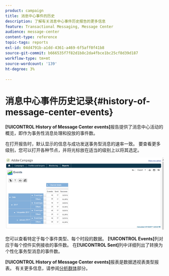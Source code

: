 ```yaml
---
product: campaign
title: 消息中心事件的历史
description: 了解有关消息中心事件历史报告的更多信息
feature: Transactional Messaging, Message Center
audience: message-center
content-type: reference
topic-tags: reports
exl-id: 04d4791b-a1dd-4361-a469-6f5aff0f41b8
source-git-commit: b666535f7f82d1b8c2da4fbce1bc25cf8d39d187
workflow-type: tm+mt
source-wordcount: '139'
ht-degree: 3%

---
```


# 消息中心事件历史记录{#history-of-message-center-events}



**[!UICONTROL History of Message Center events]**&#x200B;报告提供了消息中心活动的概览，即作为事务性消息处理和投放的事件数。

在打开报告时，默认显示的信息与成功发送事务型消息的速率一致。 要查看更多级别，您可以打开各种节点，并将光标放在适当的级别上以将其选定。

![](assets/messagecenter_reporting_001.png)

您可以查看特定于每个事件类型、每个时段的数据。 **[!UICONTROL Events]**&#x200B;列对应于每个控件实例接收的事件数。 在&#x200B;**[!UICONTROL Sent]**&#x200B;列中详细列出了转换为个性化事务型消息的事件数。

**[!UICONTROL History of Message Center events]**&#x200B;报表是数据透视表类型报表。 有关更多信息，请参阅[分析群体](../../reporting/using/about-descriptive-analysis.md)部分。
